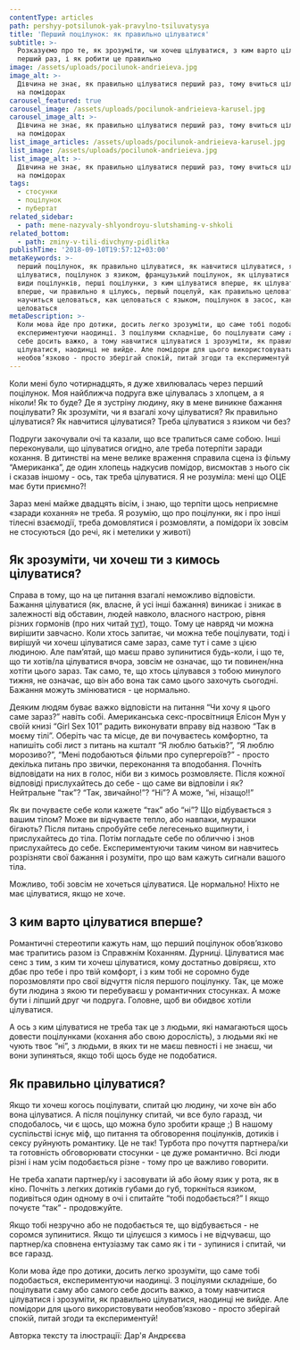 ```yaml
---
contentType: articles
path: pershyy-potsilunok-yak-pravylno-tsiluvatysya
title: 'Перший поцілунок: як правильно цілуватися'
subtitle: >-
  Розказуємо про те, як зрозуміти, чи хочеш цілуватися, з ким варто цілуватися
  перший раз, і як робити це правильно
image: /assets/uploads/pocilunok-andrieieva.jpg
image_alt: >-
  Дівчина не знає, як правильно цілуватися перший раз, тому вчиться цілуватися
  на помідорах
carousel_featured: true
carousel_image: /assets/uploads/pocilunok-andrieieva-karusel.jpg
carousel_image_alt: >-
  Дівчина не знає, як правильно цілуватися перший раз, тому вчиться цілуватися
  на помідорах
list_image_articles: /assets/uploads/pocilunok-andrieieva-karusel.jpg
list_image: /assets/uploads/pocilunok-andrieieva.jpg
list_image_alt: >-
  Дівчина не знає, як правильно цілуватися перший раз, тому вчиться цілуватися
  на помідорах
tags:
  - стосунки
  - поцілунок
  - пубертат
related_sidebar:
  - path: mene-nazyvaly-shlyondroyu-slutshaming-v-shkoli
related_bottom:
  - path: zminy-v-tili-divchyny-pidlitka
publishTime: '2018-09-10T19:57:12+03:00'
metaKeywords: >-
  перший поцілунок, як правильно цілуватися, як навчитися цілуватися, як
  цілуватися, поцілунок з язиком, французький поцілунок, як цілуватися з язиком,
  види поцілунків, перші поцілунки, з ким цілуватися вперше, як цілуватися
  вперше, чи правильно я цілуюсь, первый поцелуй, как правильно целоваться, как
  научиться целоваться, как целоваться с языком, поцілунок в засос, как надо
  целоваться
metaDescription: >-
  Коли мова йде про дотики, досить легко зрозуміти, що саме тобі подобається,
  експериментуючи наодинці. З поцілуями складніше, бо поцілувати саму або самого
  себе досить важко, а тому навчитися цілуватися і зрозуміти, як правильно
  цілуватися, наодинці не вийде. Але помідори для цього використовувати
  необов’язково - просто зберігай спокій, питай згоди та експериментуй!
---
```

Коли мені було чотирнадцять, я дуже хвилювалась через перший поцілунок. Моя найближча подруга вже цілувалась з хлопцем, а я ніколи! Як то буде? Де я зустріну людину, яку в мене виникне бажання поцілувати? Як зрозуміти, чи я взагалі хочу цілуватися? Як правильно цілуватися? Як навчитися цілуватися? Треба цілуватися з язиком чи без? 

Подруги закочували очі та казали, що все трапиться саме собою. Інші переконували, що цілуватися огидно, але треба потерпіти заради кохання. В дитинстві на мене велике враження справила сцена із фільму “Американка”, де один хлопець надкусив помідор, висмоктав з нього сік і сказав іншому - ось, так треба цілуватися. Я не розуміла: мені що ОЦЕ має бути приємно?! 

Зараз мені майже двадцять вісім, і знаю, що терпіти щось неприємне «заради кохання» не треба. Я розумію, що про поцілунки, як і про інші тілесні взаємодії, треба домовлятися і розмовляти, а помідори їх зовсім не стосуються (до речі, як і метелики у животі)

## Як зрозуміти, чи хочеш ти з кимось цілуватися?

Справа в тому, що на це питання взагалі неможливо відповісти. Бажання цілуватися (як, власне, й усі інші бажання) виникає і зникає в залежності від обставин, людей навколо, власного настрою, рівня різних гормонів (про них читай [тут](https://vpershe.com/articles/scho-take-hormony-testosteron-estrogen)), тощо. Тому це навряд чи можна вирішити завчасно. Коли хтось запитає, чи можна тебе поцілувати, тоді і вирішуй чи хочеш цілуватися саме зараз, саме тут і саме з цією людиною. Але пам’ятай, що маєш право зупинитися будь-коли, і що те, що ти хотів/ла цілуватися вчора, зовсім не означає, що ти повинен/нна хотіти цього зараз. Так само, те, що хтось цілувався з тобою минулого тижня, не означає, що він або вона так само цього захочуть сьогодні. Бажання можуть змінюватися - це нормально.

Деяким людям буває важко відповісти на питання “Чи хочу я цього саме зараз?” навіть собі. Американська секс-просвітниця Елісон Мун у своїй книзі “Girl Sex 101” радить виконувати вправу від назвою “Так в моєму тілі”. Оберіть час та місце, де ви почуваєтесь комфортно, та напишіть собі лист з питань на кшталт  “Я люблю батьків?”, “Я люблю морозиво?”, “Мені подобаються фільми про супергероїв?” - просто декілька питань про звички, переконання та вподобання. Почніть відповідати на них в голос, ніби ви з кимось розмовляєте. Після кожної відповіді прислухайтесь до себе -  що саме ви відповіли і як? Нейтральне “так”? “Так, звичайно!”? “Ні”? А може, “ні, нізащо!!”

Як ви почуваєте себе коли кажете “так” або “ні”? Що відбувається з вашим тілом? Може ви відчуваєте тепло, або навпаки, мурашки бігають? Після питань спробуйте себе легесенько вщипнути, і прислухайтесь до тіла. Потім погладьте себе по обличчю і знов прислухайтесь до себе. Експериментуючи таким чином ви навчитесь розрізняти свої бажання і розуміти, про що вам кажуть сигнали вашого тіла.

Можливо, тобі зовсім не хочеться цілуватися. Це нормально! Ніхто не має цілуватися, якщо не хоче. 

## З ким варто цілуватися вперше?

Романтичні стереотипи кажуть нам, що перший поцілунок обов’язково має трапитись разом із Справжнім Коханням. Дурниці. Цілуватися має сенс з тим, з ким ти хочеш цілуватися, кому достатньо довіряєш, хто дбає про тебе і про твій комфорт, і з ким тобі не соромно буде порозмовляти про свої відчуття після першого поцілунку. Так, це може бути людина з якою ти перебуваєш у романтичних стосунках. А може бути і ліпший друг чи подруга. Головне, щоб ви обидвоє хотіли цілуватися.

А ось з ким цілуватися не треба так це з людьми, які намагаються щось довести поцілунками (кохання або свою дорослість), з людьми які не чують твоє “ні”, з людьми, в яких ти не маєш певності і не знаєш, чи вони зупиняться, якщо тобі щось буде не подобатися.   

## Як правильно цілуватися?

Якщо ти хочеш когось поцілувати, спитай цю людину, чи хоче він або вона цілуватися. А після поцілунку спитай, чи все було гаразд, чи сподобалось, чи є щось, що можна було зробити краще ;) В нашому суспільстві існує міф, що питання та обговорення поцілунків, дотиків і сексу руйнують романтику. Це не так! Турбота про почуття партнера/ки та готовність обговорювати стосунки - це дуже романтично. Всі люди різні і нам усім подобається різне -  тому про це важливо говорити. 

Не треба хапати партнер/ку і засовувати ій або йому язик у рота, як в кіно. Почніть з легких дотиків губами до губ, торкніться язиком, подивіться один одному в очі і спитайте “тобі подобається?” І якщо почуєте “так” - продовжуйте. 

Якщо тобі незручно або не подобається те, що відбувається - не соромся зупинитися. Якщо ти цілуєшся з кимось і не відчуваєш, що партнер/ка сповнена ентузіазму так само як і ти - зупинися і спитай, чи все гаразд. 

Коли мова йде про дотики, досить легко зрозуміти, що саме тобі подобається, експериментуючи наодинці. З поцілуями складніше, бо поцілувати саму або самого себе досить важко, а тому навчитися цілуватися і зрозуміти, як правильно цілуватися, наодинці не вийде. Але помідори для цього використовувати необов’язково - просто зберігай спокій, питай згоди та експериментуй!

Авторка тексту та ілюстрації: Дар'я Андрєєва
